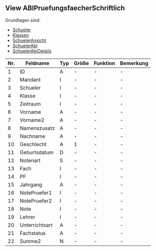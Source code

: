 ##  View ABIPruefungsfaecherSchriftlich

Grundlagen sind:
* [Schueler](https://doc.magellan6-datenstruktur.stueber.de/tabellen/Schueler.html)
* [Klassen](https://doc.magellan6-datenstruktur.stueber.de/tabellen/Klassen.html)
* [SchuelerAnsicht](https://doc.magellan6-datenstruktur.stueber.de/ansichten/SchuelerAnsicht.html)
* [SchuelerAbi](https://doc.magellan6-datenstruktur.stueber.de/tabellen/SchuelerABI.html) 
* [SchuelerAbiDetails](https://doc.magellan6-datenstruktur.stueber.de/tabellen/SchuelerABIDetails.html)

Nr.|Feldname|Typ|Größe|Funktion|Bemerkung
--|--|--|--|--|--
1|ID|A|-|-|-
2|Mandant|I|-|-| -
3|Schueler|I|-|-| -
4|Klasse|I|-|-|  -
5|Zeitraum|I|-|-|-
6|Vorname|A|-|-|-
7|Vorname2|A|-|-|-
8|Namenszusatz|A|-|-|-
9|Nachname|A|-|-|-
10|Geschlecht|A|1|-|-
11|Geburtsdatum|D|-|-|-
12|Notenart|S|-|-|-
13|Fach|I|-|-|-
14|PF|I|-|-|-
15|Jahrgang|A|-|-|-
16|NotePruefer1|I|-|-|-
17|NotePruefer2|I|-|-|-
18|Note|I|-|-|-
19|Lehrer|I|-|-|-
20|Unterrichtsart|A|-|-|-
21|Fachstatus|A|-|-|-
22|Summe2|N|-|-|-
